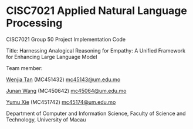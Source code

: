 # CISC7021 Applied Natural Language Processing
CISC7021 Group 50 Project Implementation Code

Title: Harnessing Analogical Reasoning for Empathy: A Unified Framework for Enhancing Large Language Model

Team member:

[Wenjia Tan](https://github.com/wenjiatanplus) (MC451432) mc45143@um.edu.mo

[Junan Wang](https://github.com/AlessaJUAN) (MC450642) mc45064@um.edu.mo

[Yumu Xie](https://github.com/mc451742) (MC451742) mc45174@um.edu.mo

Department of Computer and Information Science, Faculty of Science and Technology, University of Macau
